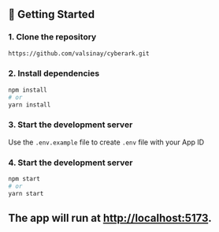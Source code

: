 


## 🚀 Getting Started

### 1. **Clone the repository**

```bash
https://github.com/valsinay/cyberark.git
```

### 2. **Install dependencies**

```bash
npm install
# or
yarn install
```

### 3. **Start the development server**

Use the ```.env.example``` file to create ```.env``` file with your App ID 

### 4. **Start the development server**

```bash
npm start
# or
yarn start
```

The app will run at [http://localhost:5173](http://localhost:5173).
---
